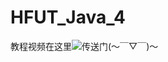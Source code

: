 # HFUT_Java_4
教程视频在这里![传送门](https://www.bilibili.com/video/BV18N411K7Fd/?spm_id_from=333.999.0.0&vd_source=e072992e9592b9dc7e374bfb03f694f1)(～￣▽￣)～
